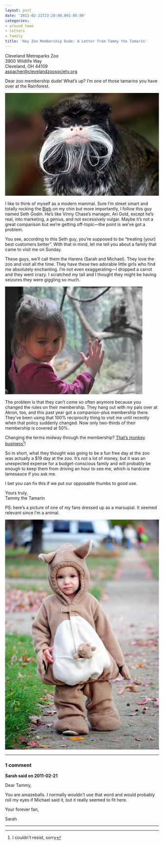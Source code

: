 ```yaml
---
layout: post
date: '2011-02-21T23:20:00.001-05:00'
categories:
- around town
- letters
- family
title: 'Hey Zoo Membership Dude: A Letter from Tammy the Tamarin'
---
```


Cleveland Metroparks Zoo    
3900 Wildlife Way     
Cleveland, OH 44109     
aspacher@clevelandzoosociety.org

Dear zoo membership dude! What’s up? I’m one of those tamarins you have over at the Rainforest.

![Tamarin](/assets/2011/Tamarin_portrait.jpg)

I like to think of myself as a modern mammal. Sure I’m street smart and totally rocking the [Bieb](http://www.google.com/images?q=bieber+hair) on my chin but more importantly, I follow this guy named Seth Godin. He’s like Vinny Chase’s manager, Ari Gold, except he’s real, into marketing, a genius, and not excessively vulgar. Maybe it’s not a great comparison but we’re getting off-topic—the point is we’ve got a problem.

You see, according to this Seth guy, you’re supposed to be “treating (your) best customers better”. With that in mind, let me tell you about a family that came to visit me on Sunday.

These guys, we’ll call them the Harens (Sarah and Michael). They love the zoo and visit all the time. They have these two adorable little girls who find me absolutely enchanting. I’m not even exaggerating—I dropped a carrot and they went crazy. I scratched my tail and I thought they might be having seizures they were giggling so much.

![a child pressed up against the glass at a zoo](/assets/2011/DSC_0109.jpg)

The problem is that they can’t come so often anymore because you changed the rules on their membership. They hang out with my pals over at Akron, too, and this past year got a companion-plus membership there. They’ve been using that 100% reciprocity thing to visit me until recently when that policy suddenly changed. Now only two-thirds of their membership is covered at 50%. 

Changing the terms midway through the membership? [That’s monkey business](http://instantrimshot.com/)[^1]!

So in short, what they thought was going to be a fun free day at the zoo was actually a $19 day at the zoo. It’s not a lot of money, but it was an unexpected expense for a budget-conscious family and will probably be enough to keep them from driving an hour to see me, which is hardcore lamesauce if you ask me.

I bet you can fix this if we put our opposable thumbs to good use.

Yours truly,    
Tammy the Tamarin

PS: here’s a picture of one of my fans dressed up as a marsupial. It seemed relevant since I’m a animal.

![a child dressed up as a kangaroo](/assets/2011/DSC_0104.jpg)

[^1]: I couldn't resist, sorry

---

### 1 comment

**Sarah said on 2011-02-21**

Dear Tammy,

You are amazeballs.  I normally wouldn't use that word and would probably roll my eyes if Michael said it, but it really seemed to fit here.

Your forever fan,

Sarah

---